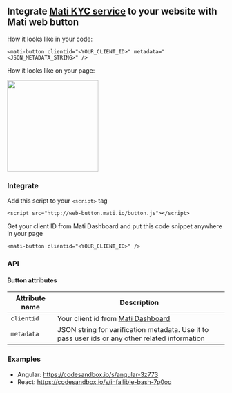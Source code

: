 ## Integrate [Mati KYC service](https://getmati.com/) to your website with Mati web button

How it looks like in your code:

```
<mati-button clientid="<YOUR_CLIENT_ID>" metadata="<JSON_METADATA_STRING>" />
```

How it looks like on your page:

<img src="https://gist.githubusercontent.com/rastyagaev/f4536bb44c4812c8079c035f62167eed/raw/5fabbb375d78e574f058306992177f22b396a9db/web-button-preview.png" width="211" />


### Integrate

Add this script to your `<script>` tag 

```
<script src="http://web-button.mati.io/button.js"></script>
```

Get your client ID from Mati Dashboard and put this code snippet anywhere in your page

```
<mati-button clientid="<YOUR_CLIENT_ID>" />
```

### API

#### Button attributes

| Attribute name | Description                                                                                     |
|----------------|-------------------------------------------------------------------------------------------------|
| `clientid`     | Your client id from [Mati Dashboard](http://dashboard.getmati.com/)                             |
| `metadata`     | JSON string for varification metadata. Use it to pass user ids or any other related information |

### Examples

* Angular: https://codesandbox.io/s/angular-3z773
* React: https://codesandbox.io/s/infallible-bash-7p0oq
